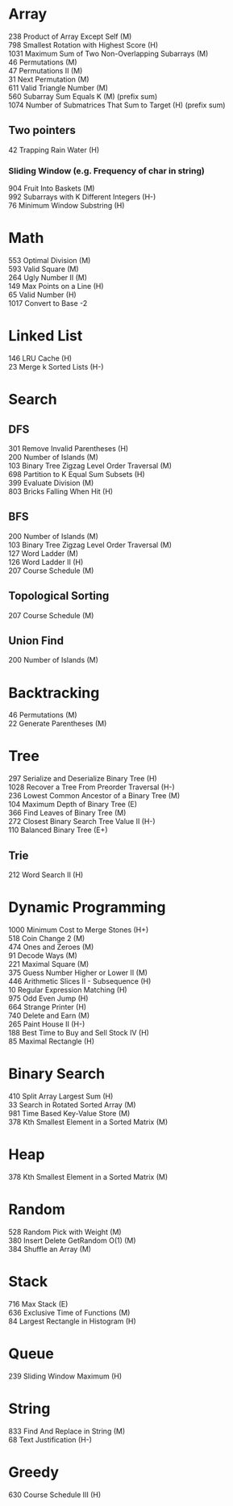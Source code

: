 # Array
238 Product of Array Except Self (M)   
798 Smallest Rotation with Highest Score (H)   
1031 Maximum Sum of Two Non-Overlapping Subarrays (M)  
46 Permutations (M)  
47 Permutations II (M)  
31 Next Permutation (M)  
611 Valid Triangle Number (M)  
560 Subarray Sum Equals K (M)   (prefix sum)   
1074 Number of Submatrices That Sum to Target (H)  (prefix sum)  

## Two pointers
42 Trapping Rain Water (H)  
### Sliding Window (e.g. Frequency of char in string)
904 Fruit Into Baskets (M)  
992 Subarrays with K Different Integers (H-)  
76 Minimum Window Substring (H)   

# Math  
553 Optimal Division (M)  
593 Valid Square (M)  
264 Ugly Number II (M)  
149 Max Points on a Line (H)   
65 Valid Number (H)  
1017 Convert to Base -2

# Linked List  
146 LRU Cache (H)  
23 Merge k Sorted Lists (H-)  

# Search   
## DFS
301 Remove Invalid Parentheses (H)  
200 Number of Islands (M)  
103 Binary Tree Zigzag Level Order Traversal (M)   
698 Partition to K Equal Sum Subsets (H)  
399 Evaluate Division (M)  
803 Bricks Falling When Hit (H)  

## BFS  
200 Number of Islands (M)   
103 Binary Tree Zigzag Level Order Traversal (M)   
127 Word Ladder (M)  
126 Word Ladder II (H)  
207 Course Schedule (M)  

## Topological Sorting  
207 Course Schedule (M)  

## Union Find
200 Number of Islands (M)  

# Backtracking  
46 Permutations (M)  
22 Generate Parentheses (M)  

# Tree  
297 Serialize and Deserialize Binary Tree (H)  
1028 Recover a Tree From Preorder Traversal (H-)   
236 Lowest Common Ancestor of a Binary Tree (M)  
104 Maximum Depth of Binary Tree (E)  
366 Find Leaves of Binary Tree (M)  
272 Closest Binary Search Tree Value II (H-)  
110 Balanced Binary Tree (E+)  

## Trie  
212 Word Search II (H)  

# Dynamic Programming   
1000 Minimum Cost to Merge Stones (H+)  
518 Coin Change 2 (M)  
474 Ones and Zeroes (M)  
91 Decode Ways (M)   
221 Maximal Square (M)   
375 Guess Number Higher or Lower II (M)  
446 Arithmetic Slices II - Subsequence (H)   
10 Regular Expression Matching (H)    
975 Odd Even Jump (H)  
664 Strange Printer (H)  
740 Delete and Earn (M)   
265 Paint House II (H-)   
188 Best Time to Buy and Sell Stock IV (H)  
85 Maximal Rectangle (H)  

# Binary Search  
410 Split Array Largest Sum (H)  
33 Search in Rotated Sorted Array (M)   
981 Time Based Key-Value Store (M)    
378 Kth Smallest Element in a Sorted Matrix (M)  

# Heap  
378 Kth Smallest Element in a Sorted Matrix (M)  

# Random  
528 Random Pick with Weight (M)  
380 Insert Delete GetRandom O(1) (M)  
384 Shuffle an Array (M)  

# Stack  
716 Max Stack (E)  
636 Exclusive Time of Functions (M)  
84 Largest Rectangle in Histogram (H)  

# Queue
239 Sliding Window Maximum (H)  

# String  
833 Find And Replace in String (M)  
68 Text Justification (H-)

# Greedy   
630 Course Schedule III (H)   